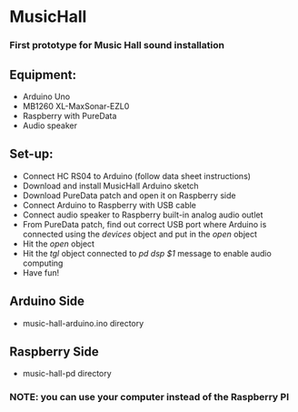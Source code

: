 # MusicHall
### First prototype for Music Hall sound installation

## Equipment:
* Arduino Uno
* MB1260 XL-MaxSonar-EZL0
* Raspberry with PureData
* Audio speaker

## Set-up:
* Connect HC RS04 to Arduino (follow data sheet instructions)
* Download and install MusicHall Arduino sketch
* Download PureData patch and open it on Raspberry side
* Connect Arduino to Raspberry with USB cable
* Connect audio speaker to Raspberry built-in analog audio outlet
* From PureData patch, find out correct USB port where Arduino is connected
using the _devices_ object and put in the _open <port>_ object
* Hit the _open <port>_ object
* Hit the _tgl_ object connected to _pd dsp $1_ message to enable audio computing
* Have fun!

## Arduino Side
* music-hall-arduino.ino directory

## Raspberry Side
* music-hall-pd directory


### NOTE: you can use your computer instead of the Raspberry PI
